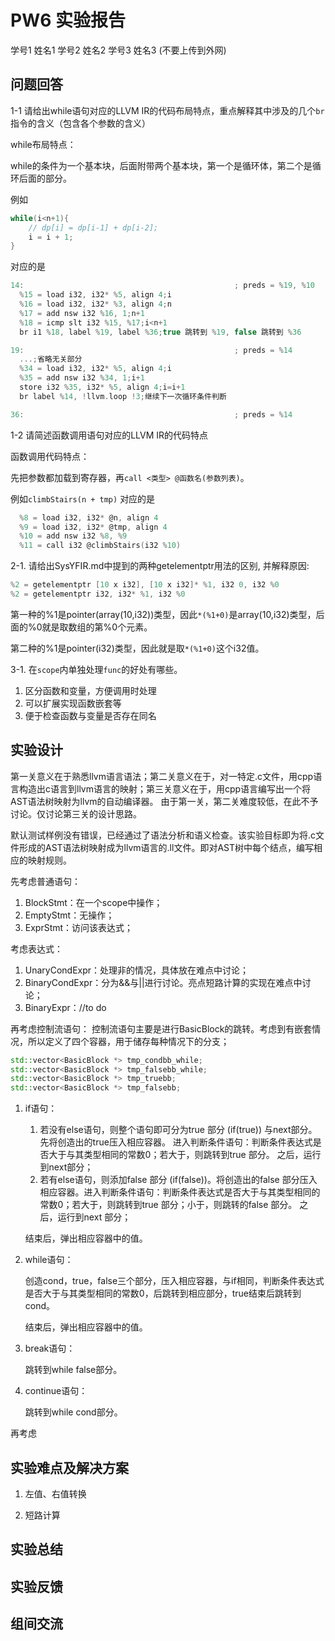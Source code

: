# PW6 实验报告

学号1 姓名1 学号2 姓名2 学号3 姓名3 (不要上传到外网)

## 问题回答

1-1 请给出while语句对应的LLVM IR的代码布局特点，重点解释其中涉及的几个`br`指令的含义（包含各个参数的含义）

while布局特点：

while的条件为一个基本块，后面附带两个基本块，第一个是循环体，第二个是循环后面的部分。

例如

```c++
while(i<n+1){
    // dp[i] = dp[i-1] + dp[i-2];
    i = i + 1;
}
```

对应的是

```c
14:                                               ; preds = %19, %10
  %15 = load i32, i32* %5, align 4;i
  %16 = load i32, i32* %3, align 4;n
  %17 = add nsw i32 %16, 1;n+1
  %18 = icmp slt i32 %15, %17;i<n+1
  br i1 %18, label %19, label %36;true 跳转到 %19, false 跳转到 %36

19:                                               ; preds = %14
  ...;省略无关部分
  %34 = load i32, i32* %5, align 4;i
  %35 = add nsw i32 %34, 1;i+1
  store i32 %35, i32* %5, align 4;i=i+1
  br label %14, !llvm.loop !3;继续下一次循环条件判断

36:                                               ; preds = %14

```

1-2 请简述函数调用语句对应的LLVM IR的代码特点

函数调用代码特点：

先把参数都加载到寄存器，再`call <类型> @函数名(参数列表)`。

例如`climbStairs(n + tmp)` 对应的是

```c
  %8 = load i32, i32* @n, align 4
  %9 = load i32, i32* @tmp, align 4
  %10 = add nsw i32 %8, %9
  %11 = call i32 @climbStairs(i32 %10)
```

2-1. 请给出SysYFIR.md中提到的两种getelementptr用法的区别, 并解释原因:

```c
%2 = getelementptr [10 x i32], [10 x i32]* %1, i32 0, i32 %0
%2 = getelementptr i32, i32* %1, i32 %0
```

第一种的%1是pointer(array(10,i32))类型，因此`*(%1+0)`是array(10,i32)类型，后面的%0就是取数组的第%0个元素。

第二种的%1是pointer(i32)类型，因此就是取`*(%1+0)`这个i32值。

3-1. 在`scope`内单独处理`func`的好处有哪些。

1. 区分函数和变量，方便调用时处理
2. 可以扩展实现函数嵌套等
3. 便于检查函数与变量是否存在同名

## 实验设计

第一关意义在于熟悉llvm语言语法；第二关意义在于，对一特定.c文件，用cpp语言构造出c语言到llvm语言的映射；第三关意义在于，用cpp语言编写出一个将AST语法树映射为llvm的自动编译器。
由于第一关，第二关难度较低，在此不予讨论。仅讨论第三关的设计思路。


默认测试样例没有错误，已经通过了语法分析和语义检查。该实验目标即为将.c文件形成的AST语法树映射成为llvm语言的.ll文件。即对AST树中每个结点，编写相应的映射规则。

先考虑普通语句：

1. BlockStmt：在一个scope中操作；
2. EmptyStmt：无操作；
3. ExprStmt：访问该表达式；

考虑表达式：

1. UnaryCondExpr：处理非的情况，具体放在难点中讨论；
2. BinaryCondExpr：分为&&与||进行讨论。亮点短路计算的实现在难点中讨论；
3. BinaryExpr：//to do 

再考虑控制流语句：
控制流语句主要是进行BasicBlock的跳转。考虑到有嵌套情况，所以定义了四个容器，用于储存每种情况下的分支；

```c++
std::vector<BasicBlock *> tmp_condbb_while;
std::vector<BasicBlock *> tmp_falsebb_while;
std::vector<BasicBlock *> tmp_truebb;
std::vector<BasicBlock *> tmp_falsebb;
```

1. if语句：

   1. 若没有else语句，则整个语句即可分为true 部分 (if(true)) 与next部分。先将创造出的true压入相应容器。
      进入判断条件语句：判断条件表达式是否大于与其类型相同的常数0；若大于，则跳转到true 部分。
      之后，运行到next部分；
   2. 若有else语句，则添加false 部分 (if(false))。将创造出的false 部分压入相应容器。进入判断条件语句：判断条件表达式是否大于与其类型相同的常数0；若大于，则跳转到true 部分；小于，则跳转的false 部分。
      之后，运行到next 部分；

   结束后，弹出相应容器中的值。

2. while语句：

   创造cond，true，false三个部分，压入相应容器，与if相同，判断条件表达式是否大于与其类型相同的常数0，后跳转到相应部分，true结束后跳转到cond。

   结束后，弹出相应容器中的值。

3. break语句：

   跳转到while false部分。

4. continue语句：

   跳转到while cond部分。

再考虑

## 实验难点及解决方案

1. 左值、右值转换

2. 短路计算

## 实验总结

## 实验反馈

## 组间交流
